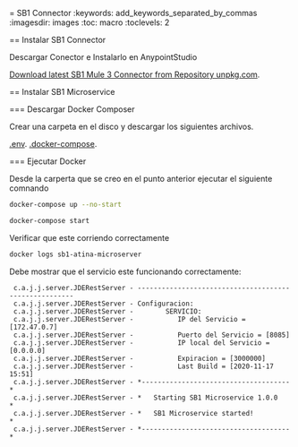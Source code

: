 = SB1 Connector
:keywords: add_keywords_separated_by_commas
:imagesdir: images
:toc: macro
:toclevels: 2



== Instalar SB1 Connector


Descargar Conector e Instalarlo en AnypointStudio

[Download latest SB1 Mule 3 Connector from Repository unpkg.com](http://157.245.236.175:8081/artifactory/libs-release/com/atina/SB1Mule3Connector/1.0.0/SB1Mule3Connector-1.0.0.zip).


== Instalar SB1 Microservice


=== Descargar Docker Composer

Crear una carpeta en el disco y descargar los siguientes archivos.

[.env](https://github.com/AcquaNet/SB1Docker/blob/master/ODATADockerDistribution/.env).
[.docker-compose](https://github.com/AcquaNet/SB1Docker/blob/master/ODATADockerDistribution/docker-compose.yml).


=== Ejecutar Docker

Desde la carperta que se creo en el punto anterior ejecutar el siguiente comnando

```bash
docker-compose up --no-start
```

```bash
docker-compose start
```

Verificar que este corriendo correctamente

```bash
docker logs sb1-atina-microserver
```

Debe mostrar que el servicio este funcionando correctamente:


```log
 c.a.j.j.server.JDERestServer - ------------------------------------------------------
 c.a.j.j.server.JDERestServer - Configuracion:
 c.a.j.j.server.JDERestServer -        SERVICIO:
 c.a.j.j.server.JDERestServer -           IP del Servicio = [172.47.0.7]
 c.a.j.j.server.JDERestServer -           Puerto del Servicio = [8085]
 c.a.j.j.server.JDERestServer -           IP local del Servicio = [0.0.0.0]
 c.a.j.j.server.JDERestServer -           Expiracion = [3000000]
 c.a.j.j.server.JDERestServer -           Last Build = [2020-11-17 15:51]
 c.a.j.j.server.JDERestServer - *-------------------------------------*
 c.a.j.j.server.JDERestServer - *   Starting SB1 Microservice 1.0.0   *
 c.a.j.j.server.JDERestServer - *   SB1 Microservice started!         *
 c.a.j.j.server.JDERestServer - *-------------------------------------*
```










